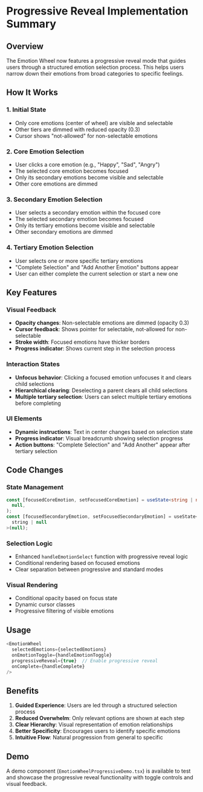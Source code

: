 # Progressive Reveal Implementation Summary

## Overview

The Emotion Wheel now features a progressive reveal mode that guides users through a structured emotion selection process. This helps users narrow down their emotions from broad categories to specific feelings.

## How It Works

### 1. Initial State

- Only core emotions (center of wheel) are visible and selectable
- Other tiers are dimmed with reduced opacity (0.3)
- Cursor shows "not-allowed" for non-selectable emotions

### 2. Core Emotion Selection

- User clicks a core emotion (e.g., "Happy", "Sad", "Angry")
- The selected core emotion becomes focused
- Only its secondary emotions become visible and selectable
- Other core emotions are dimmed

### 3. Secondary Emotion Selection

- User selects a secondary emotion within the focused core
- The selected secondary emotion becomes focused
- Only its tertiary emotions become visible and selectable
- Other secondary emotions are dimmed

### 4. Tertiary Emotion Selection

- User selects one or more specific tertiary emotions
- "Complete Selection" and "Add Another Emotion" buttons appear
- User can either complete the current selection or start a new one

## Key Features

### Visual Feedback

- **Opacity changes**: Non-selectable emotions are dimmed (opacity 0.3)
- **Cursor feedback**: Shows pointer for selectable, not-allowed for non-selectable
- **Stroke width**: Focused emotions have thicker borders
- **Progress indicator**: Shows current step in the selection process

### Interaction States

- **Unfocus behavior**: Clicking a focused emotion unfocuses it and clears child selections
- **Hierarchical clearing**: Deselecting a parent clears all child selections
- **Multiple tertiary selection**: Users can select multiple tertiary emotions before completing

### UI Elements

- **Dynamic instructions**: Text in center changes based on selection state
- **Progress indicator**: Visual breadcrumb showing selection progress
- **Action buttons**: "Complete Selection" and "Add Another" appear after tertiary selection

## Code Changes

### State Management

```typescript
const [focusedCoreEmotion, setFocusedCoreEmotion] = useState<string | null>(
  null,
);
const [focusedSecondaryEmotion, setFocusedSecondaryEmotion] = useState<
  string | null
>(null);
```

### Selection Logic

- Enhanced `handleEmotionSelect` function with progressive reveal logic
- Conditional rendering based on focused emotions
- Clear separation between progressive and standard modes

### Visual Rendering

- Conditional opacity based on focus state
- Dynamic cursor classes
- Progressive filtering of visible emotions

## Usage

```typescript
<EmotionWheel
  selectedEmotions={selectedEmotions}
  onEmotionToggle={handleEmotionToggle}
  progressiveReveal={true}  // Enable progressive reveal
  onComplete={handleComplete}
/>
```

## Benefits

1. **Guided Experience**: Users are led through a structured selection process
2. **Reduced Overwhelm**: Only relevant options are shown at each step
3. **Clear Hierarchy**: Visual representation of emotion relationships
4. **Better Specificity**: Encourages users to identify specific emotions
5. **Intuitive Flow**: Natural progression from general to specific

## Demo

A demo component (`EmotionWheelProgressiveDemo.tsx`) is available to test and showcase the progressive reveal functionality with toggle controls and visual feedback.
